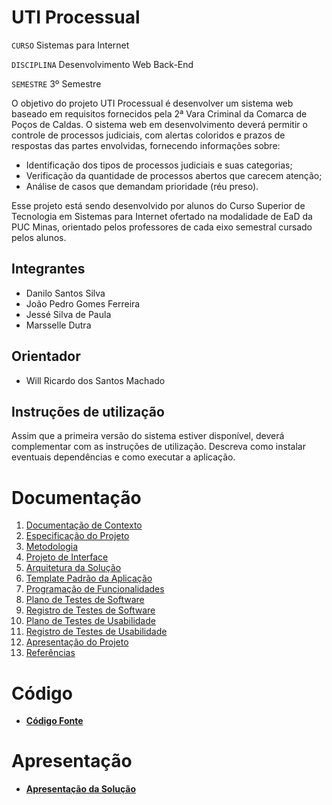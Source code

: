 # UTI Processual

`CURSO` Sistemas para Internet

`DISCIPLINA` Desenvolvimento Web Back-End

`SEMESTRE` 3º Semestre


O objetivo do projeto UTI Processual é desenvolver um sistema web baseado
em requisitos fornecidos pela 2ª Vara Criminal da Comarca de Poços de Caldas.
O sistema web em desenvolvimento deverá permitir o controle de processos
judiciais, com alertas coloridos e prazos de respostas das partes envolvidas,
fornecendo informações sobre:

- Identificação dos tipos de processos judiciais e suas categorias;
- Verificação da quantidade de processos abertos que carecem atenção;
- Análise de casos que demandam prioridade (réu preso).

Esse projeto está sendo desenvolvido por alunos do Curso Superior de
Tecnologia em Sistemas para Internet ofertado na modalidade de EaD da PUC
Minas, orientado pelos professores de cada eixo semestral cursado pelos
alunos.

## Integrantes

* Danilo Santos Silva
* João Pedro Gomes Ferreira
* Jessé Silva de Paula
* Marsselle Dutra

## Orientador

* Will Ricardo dos Santos Machado


## Instruções de utilização

Assim que a primeira versão do sistema estiver disponível, deverá complementar com as instruções de utilização. Descreva como instalar eventuais dependências e como executar a aplicação.


# Documentação

<ol>
<li><a href="docs/01-Documentação de Contexto.md"> Documentação de Contexto</a></li>
<li><a href="docs/02-Especificação do Projeto.md"> Especificação do Projeto</a></li>
<li><a href="docs/03-Metodologia.md"> Metodologia</a></li>
<li><a href="docs/04-Projeto de Interface.md"> Projeto de Interface</a></li>
<li><a href="docs/05-Arquitetura da Solução.md"> Arquitetura da Solução</a></li>
<li><a href="docs/06-Template Padrão da Aplicação.md"> Template Padrão da Aplicação</a></li>
<li><a href="docs/07-Programação de Funcionalidades.md"> Programação de Funcionalidades</a></li>
<li><a href="docs/08-Plano de Testes de Software.md"> Plano de Testes de Software</a></li>
<li><a href="docs/09-Registro de Testes de Software.md"> Registro de Testes de Software</a></li>
<li><a href="docs/10-Plano de Testes de Usabilidade.md"> Plano de Testes de Usabilidade</a></li>
<li><a href="docs/11-Registro de Testes de Usabilidade.md"> Registro de Testes de Usabilidade</a></li>
<li><a href="docs/12-Apresentação do Projeto.md"> Apresentação do Projeto</a></li>
<li><a href="docs/13-Referências.md"> Referências</a></li>
</ol>


# Código
* [**Código Fonte**](https://github.com/olhodetigre/uti-processual/tree/release)

# Apresentação
* [**Apresentação da Solução**](presentation/README.md)
